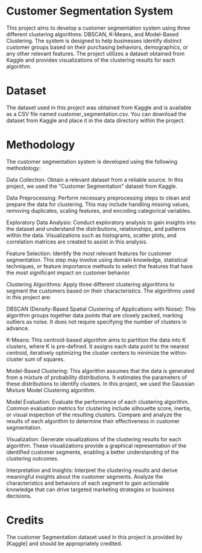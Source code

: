 # Customer Segmentation System
This project aims to develop a customer segmentation system using three different clustering algorithms: DBSCAN, K-Means, and Model-Based Clustering. The system is designed to help businesses identify distinct customer groups based on their purchasing behaviors, demographics, or any other relevant features. The project utilizes a dataset obtained from Kaggle and provides visualizations of the clustering results for each algorithm.
# Dataset
The dataset used in this project was obtained from Kaggle and is available as a CSV file named customer_segmentation.csv. You can download the dataset from Kaggle and place it in the data directory within the project.
# Methodology
The customer segmentation system is developed using the following methodology:

Data Collection: Obtain a relevant dataset from a reliable source. In this project, we used the "Customer Segmentation" dataset from Kaggle.

Data Preprocessing: Perform necessary preprocessing steps to clean and prepare the data for clustering. This may include handling missing values, removing duplicates, scaling features, and encoding categorical variables.

Exploratory Data Analysis: Conduct exploratory analysis to gain insights into the dataset and understand the distributions, relationships, and patterns within the data. Visualizations such as histograms, scatter plots, and correlation matrices are created to assist in this analysis.

Feature Selection: Identify the most relevant features for customer segmentation. This step may involve using domain knowledge, statistical techniques, or feature importance methods to select the features that have the most significant impact on customer behavior.

Clustering Algorithms: Apply three different clustering algorithms to segment the customers based on their characteristics. The algorithms used in this project are:

DBSCAN (Density-Based Spatial Clustering of Applications with Noise): This algorithm groups together data points that are closely packed, marking outliers as noise. It does not require specifying the number of clusters in advance.

K-Means: This centroid-based algorithm aims to partition the data into K clusters, where K is pre-defined. It assigns each data point to the nearest centroid, iteratively optimizing the cluster centers to minimize the within-cluster sum of squares.

Model-Based Clustering: This algorithm assumes that the data is generated from a mixture of probability distributions. It estimates the parameters of these distributions to identify clusters. In this project, we used the Gaussian Mixture Model Clustering algorithm.

Model Evaluation: Evaluate the performance of each clustering algorithm. Common evaluation metrics for clustering include silhouette score, inertia, or visual inspection of the resulting clusters. Compare and analyze the results of each algorithm to determine their effectiveness in customer segmentation.

Visualization: Generate visualizations of the clustering results for each algorithm. These visualizations provide a graphical representation of the identified customer segments, enabling a better understanding of the clustering outcomes.

Interpretation and Insights: Interpret the clustering results and derive meaningful insights about the customer segments. Analyze the characteristics and behaviors of each segment to gain actionable knowledge that can drive targeted marketing strategies or business decisions.

# Credits
The customer Segmentation dataset used in this project is provided by [Kaggle] and should be appropriately credited.

